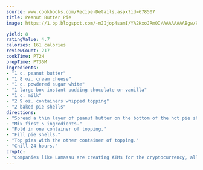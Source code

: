 ```yaml
---
source: www.cookbooks.com/Recipe-Details.aspx?id=678507
title: Peanut Butter Pie
image: https://1.bp.blogspot.com/-mJIjop4samI/YA2HxoJRmOI/AAAAAAAABgw/9Q6cN5purxQQ0M3111-VxRXtHYk4x987wCLcBGAsYHQ/s320/19.png

yield: 8
ratingValue: 4.7
calories: 161 calories
reviewCount: 217
cookTime: PT2H
prepTime: PT36M
ingredients:
- "1 c. peanut butter"
- "1 8 oz. cream cheese"
- "1 c. powdered sugar white"
- "1 large box instant pudding chocolate or vanilla"
- "1 c. milk"
- "2 9 oz. containers whipped topping"
- "2 baked pie shells"
directions:
- "Spread a thin layer of peanut butter on the bottom of the hot pie shells."
- "Mix first 5 ingredients."
- "Fold in one container of topping."
- "Fill pie shells."
- "Top pies with the other container of topping."
- "Chill 24 hours."
crypto:
- "Companies like Lamassu are creating ATMs for the cryptocurrency, allowing you to scan your Bitcoin QR code, enter your cash, and buy bitcoin with the push of a button."
---
```

